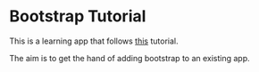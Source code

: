 Bootstrap Tutorial
==================

This is a learning app that follows [this](http://www.gotealeaf.com/blog/integrating-rails-and-bootstrap-part-1) tutorial.

The aim is to get the hand of adding bootstrap to an existing app.
